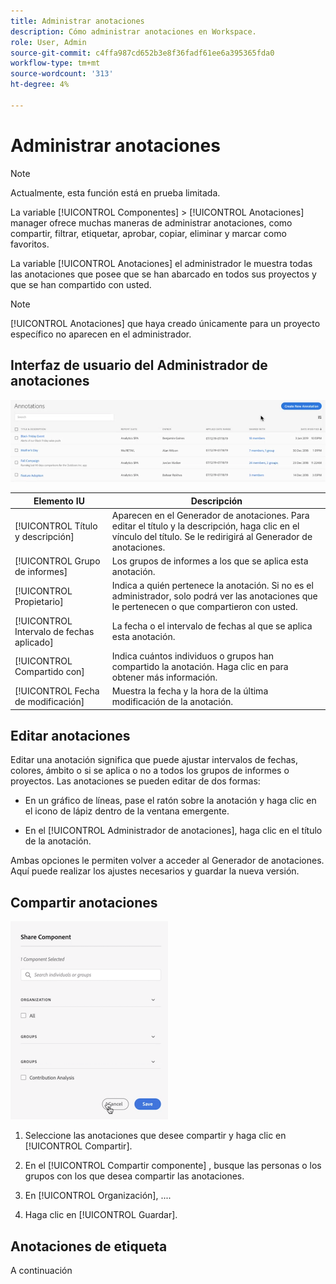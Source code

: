 ```yaml
---
title: Administrar anotaciones
description: Cómo administrar anotaciones en Workspace.
role: User, Admin
source-git-commit: c4ffa987cd652b3e8f36fadf61ee6a395365fda0
workflow-type: tm+mt
source-wordcount: '313'
ht-degree: 4%

---
```



# Administrar anotaciones

>[!NOTE]
>
>Actualmente, esta función está en prueba limitada.

La variable [!UICONTROL Componentes] > [!UICONTROL Anotaciones] manager ofrece muchas maneras de administrar anotaciones, como compartir, filtrar, etiquetar, aprobar, copiar, eliminar y marcar como favoritos.

La variable [!UICONTROL Anotaciones] el administrador le muestra todas las anotaciones que posee que se han abarcado en todos sus proyectos y que se han compartido con usted.

>[!NOTE]
>
>[!UICONTROL Anotaciones] que haya creado únicamente para un proyecto específico no aparecen en el administrador.

## Interfaz de usuario del Administrador de anotaciones

![](assets/annotation-mgr.png)

| Elemento IU | Descripción |
| --- | --- | 
| [!UICONTROL Título y descripción] | Aparecen en el Generador de anotaciones. Para editar el título y la descripción, haga clic en el vínculo del título. Se le redirigirá al Generador de anotaciones. |
| [!UICONTROL Grupo de informes] | Los grupos de informes a los que se aplica esta anotación. |
| [!UICONTROL Propietario] | Indica a quién pertenece la anotación. Si no es el administrador, solo podrá ver las anotaciones que le pertenecen o que compartieron con usted. |
| [!UICONTROL Intervalo de fechas aplicado] | La fecha o el intervalo de fechas al que se aplica esta anotación. |
| [!UICONTROL Compartido con] | Indica cuántos individuos o grupos han compartido la anotación. Haga clic en para obtener más información. |
| [!UICONTROL Fecha de modificación] | Muestra la fecha y la hora de la última modificación de la anotación. |

## Editar anotaciones

Editar una anotación significa que puede ajustar intervalos de fechas, colores, ámbito o si se aplica o no a todos los grupos de informes o proyectos. Las anotaciones se pueden editar de dos formas:

* En un gráfico de líneas, pase el ratón sobre la anotación y haga clic en el icono de lápiz dentro de la ventana emergente.

* En el [!UICONTROL Administrador de anotaciones], haga clic en el título de la anotación.

Ambas opciones le permiten volver a acceder al Generador de anotaciones. Aquí puede realizar los ajustes necesarios y guardar la nueva versión.

## Compartir anotaciones

![](assets/share-ann.png)

1. Seleccione las anotaciones que desee compartir y haga clic en [!UICONTROL Compartir].

1. En el [!UICONTROL Compartir componente] , busque las personas o los grupos con los que desea compartir las anotaciones.

1. En [!UICONTROL Organización], ....

1. Haga clic en [!UICONTROL Guardar].

## Anotaciones de etiqueta

A continuación





